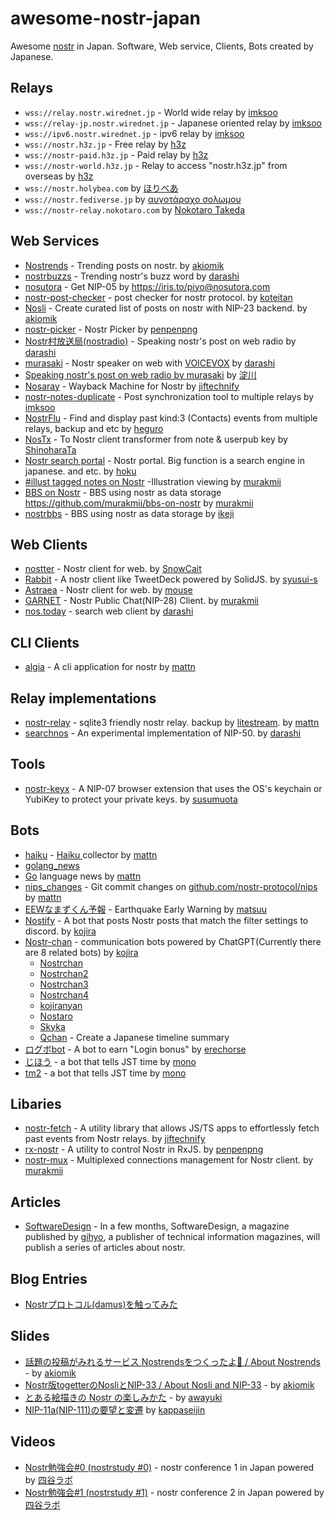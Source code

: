 # awesome-nostr-japan

Awesome [nostr](https://nostr.com/) in Japan. Software, Web service, Clients, Bots created by Japanese.

## Relays

* `wss://relay.nostr.wirednet.jp` - World wide relay by [imksoo](https://github.com/imksoo)
* `wss://relay-jp.nostr.wirednet.jp` - Japanese oriented relay by [imksoo](https://github.com/imksoo)
* `wss://ipv6.nostr.wirednet.jp` - ipv6 relay by [imksoo](https://github.com/imksoo)
* `wss://nostr.h3z.jp` - Free relay by [h3z](https://h3z.jp/)
* `wss://nostr-paid.h3z.jp` - Paid relay by [h3z](https://h3z.jp/)
* `wss://nostr-world.h3z.jp` - Relay to access "nostr.h3z.jp" from overseas by [h3z](https://h3z.jp/)
* `wss://nostr.holybea.com` by [ほりべあ](https://holybea.com)
* `wss://nostr.fediverse.jp` by [αυγοτάραχο σολωμου](https://nostx.shino3.net/npub1xmqfm9s0yxyadzjh0cp7gsf7fxy0xfgaq23cp9p7fnee6cehrlxq6c6tkw)
* `wss://nostr-relay.nokotaro.com` by [Nokotaro Takeda](https://nostx.shino3.net/npub12ftld459xqw7s7fqnxstzu7r74l5yagxztwcwmaqj4d24jgpj2csee3mx0)
 
## Web Services

* [Nostrends](https://nostrends.vercel.app) - Trending posts on nostr. by [akiomik](https://github.com/akiomik)
* [nostrbuzzs](https://nostrbuzzs.deno.dev) - Trending nostr's buzz word by [darashi](https://github.com/darashi)
* [nosutora](https://nosutora.com) - Get NIP-05 by https://iris.to/piyo@nosutora.com
* [nostr-post-checker](https://koteitan.github.io/nostr-post-checker/) - post checker for nostr protocol. by [koteitan](https://github.com/koteitan)
* [Nosli](https://nosli.vercel.app) - Create curated list of posts on nostr with NIP-23 backend. by [akiomik](https://github.com/akiomik)
* [nostr-picker](https://penpenpng.github.io/nostr-picker/) - Nostr Picker by [penpenpng](https://github.com/penpenpng)
* [Nostr村放送局(nostradio)](https://nostradio.deno.dev/) - Speaking nostr's post on web radio by [darashi](https://github.com/darashi)
* [murasaki](https://github.com/darashi/murasaki) - Nostr speaker on web with [VOICEVOX](https://voicevox.hiroshiba.jp/) by [darashi](https://github.com/darashi)
* [Speaking nostr's post on web radio by murasaki](http://ik1-219-79732.vs.sakura.ne.jp:5000/nostr_listen.html) by [淀川](https://nostx.shino3.net/npub15w7wp9wdp6p53vy5eysph5xryu82ltmc7am9zl6pqyexmt6ukllst6ddy2)
* [Nosaray](https://github.com/jiftechnify/nosaray) - Wayback Machine for Nostr by [jiftechnify](https://github.com/jiftechnify)
* [nostr-notes-duplicate](https://nostrlogs-relay-jp.nostr.wirednet.jp/nostr-notes-duplicate.html) - Post synchronization tool to multiple relays  by [imksoo](https://github.com/imksoo)
* [NostrFlu](https://heguro.github.io/nostr-following-list-util/) - Find and display past kind:3 (Contacts) events from multiple relays, backup and etc by [heguro](https://github.com/heguro)
* [NosTx](https://github.com/ShinoharaTa/Nostx) - To Nostr client transformer from note & userpub key by [ShinoharaTa](https://github.com/ShinoharaTa/Nostx)
* [Nostr search portal](https://nostr.hoku.in/) - Nostr portal. Big function is  a search engine in japanese. and etc. by [hoku](https://iris.to/hoku@nostr.hoku.in)
* [#illust tagged notes on Nostr](https://nostr-illust.vercel.app/) -Illustration viewing by [murakmii](https://github.com/murakmii)
* [BBS on Nostr](https://bbs-on-nostr.vercel.app/) - BBS using nostr as data storage https://github.com/murakmii/bbs-on-nostr by [murakmii](https://github.com/murakmii)
* [nostrbbs](https://test.ikeji.ma/nostrbbs) - BBS using nostr as data storage by [ikeji](https://github.com/ikeji)
 
## Web Clients

* [nostter](http://nostter.vercel.app) - Nostr client for web. by [SnowCait](https://github.com/SnowCait)
* [Rabbit](https://syusui-s.github.io/rabbit/) - A nostr client like TweetDeck powered by SolidJS. by [syusui-s](https://github.com/syusui-s)
* [Astraea](https://astraea.mousedev.page) - Nostr client for web. by [mouse](https://iris.to/mouse_484@mousedev.page)
* [GARNET](https://garnet.nostrian.net) - Nostr Public Chat(NIP-28) Client. by [murakmii](https://github.com/murakmii)
* [nos.today](https://nos.today/) - search web client by [darashi](https://github.com/darashi)
 
## CLI Clients

* [algia](https://github.com/mattn/algia) - A cli application for nostr by [mattn](https://github.com/mattn)
 
## Relay implementations

* [nostr-relay](https://github.com/mattn/nostr-relay) - sqlite3 friendly nostr relay. backup by [litestream](https://litestream.io/). by [mattn](https://github.com/mattn)
* [searchnos](https://github.com/darashi/searchnos) - An experimental implementation of NIP-50. by [darashi](https://github.com/darashi)
 
## Tools

* [nostr-keyx](https://github.com/susumuota/nostr-keyx) - A NIP-07 browser extension that uses the OS's keychain or YubiKey to protect your private keys.  by [susumuota](https://github.com/susumuota)
 
## Bots

* [haiku](https://iris.to/haiku) - [Haiku ](https://en.wikipedia.org/wiki/Haiku) collector by [mattn](https://github.com/mattn)
* [golang_news](https://iris.to/golang_news@mattn.github.io)
* [Go](https://go.dev) language news by [mattn](https://github.com/mattn)
* [nips_changes](https://iris.to/nips_changes@mattn.github.io) - Git commit changes on [github.com/nostr-protocol/nips](https://github.com/nostr-protocol/nips/) by [mattn](https://github.com/mattn)
* [EEWなまずくん予報](https://iris.to/namazu@matsuu.org) - Earthquake Early Warning by [matsuu](https://iris.to/matsuu@matsuu.org)
* [Nostify](https://github.com/kojira/nostify) - A bot that posts Nostr posts that match the filter settings to discord. by [kojira](https://github.com/kojira)
* [Nostr-chan](https://github.com/kojira/nostr-chan) - communication bots powered by ChatGPT(Currently there are 8 related bots) by [kojira](https://github.com/kojira)
    - [Nostrchan](https://nostx.shino3.net/npub1f2v6jwct47c2wx5849zzyv5hmpkzulmj3tj44s0r5h7ljxfyay3s5fp3te)
    -	[Nostrchan2](https://nostx.shino3.net/npub1ev3s5h5ngxscp8qd094wfd367xj38de4cjdc4gyj0r7ng99wmqeqj66k2s)
    - [Nostrchan3](https://nostx.shino3.net/npub1qpvchcscwvtxnn4aj4r0ya2lfujmvua76k7rn3mrcap47vjkp5nsu7rcm3)
    - [Nostrchan4](https://nostx.shino3.net/npub1ytrn8t6yeehhkgarfkd7hxdnpy665zfxkhd6gnjdm6wzmkjqjnlsgnz5r2)
    - [kojiranyan](https://nostx.shino3.net/npub1nnumvzrexs63usytjuwn6ntcy3gr4jqm3ek5tcqsuf2yqk2dkjrsrdxqrl)
    - [Nostaro](https://nostx.shino3.net/npub1nwzquyssngld942vwh58yfrwwmvk530um443w8w8y0h2cu3ju2dsl4hqsg)
    - [Skyka](https://nostx.shino3.net/npub1ae7eax3n5erecwys65kwjcp0lqlsxfj9789f842gwvuy79kq9dzqf7h6mm)
    - [Qchan](https://nostx.shino3.net/npub13exd4j32ldnktu7p34w4csw2nc2s9cypd6tw3h60cau7qvgrp49qpvqjhl) - Create a Japanese timeline summary
* [ログボbot](https://iris.to/cnpgirl@erechorse.github.io) - A bot to earn "Login bonus" by [erechorse](https://nostx.shino3.net/npub17syr9cntr5f03gnhz7mqdxtt4mmgh39khpky5dw2sflkl09l2y0qra94wl)
* [じほう](https://nostx.shino3.net/npub1slszekg4rjlknw3qy69z5s3h45hnnlrrrjt9tr3ffjsqtpj8wsfqfgh8l7) - a bot that tells JST time by [mono](https://nostx.shino3.net/npub1sjcvg64knxkrt6ev52rywzu9uzqakgy8ehhk8yezxmpewsthst6sw3jqcw)
* [tm2](https://nostx.shino3.net/npub16n4x0pvu38xw9ghjt3qlpm7grk5zn8cgdc6wlaravcvq0hxgaxpq7f06cx) - a bot that tells JST time by [mono](https://nostx.shino3.net/npub1sjcvg64knxkrt6ev52rywzu9uzqakgy8ehhk8yezxmpewsthst6sw3jqcw)
 
## Libaries

* [nostr-fetch](https://github.com/jiftechnify/nostr-fetch) - A utility library that allows JS/TS apps to effortlessly fetch past events from Nostr relays. by [jiftechnify](https://github.com/jiftechnify)
* [rx-nostr](https://github.com/penpenpng/rx-nostr) - A utility to control Nostr in RxJS. by [penpenpng](https://github.com/penpenpng)
* [nostr-mux](https://github.com/murakmii/nostr-mux) - Multiplexed connections management for Nostr client. by [murakmii](https://github.com/murakmii)
 
## Articles

* [SoftwareDesign](https://gihyo.jp/magazine/SD) - In a few months, SoftwareDesign, a magazine published by [gihyo](https://gihyho.jp), a publisher of technical information magazines, will publish a series of articles about nostr.
 
## Blog Entries

* [Nostrプロトコル(damus)を触ってみた](https://qiita.com/gpsnmeajp/items/77eee9535fb1a092e286)
 
## Slides

* [話題の投稿がみれるサービス Nostrendsをつくったよ🤙 / About Nostrends](https://speakerdeck.com/akiomik/about-nostrends) - by [akiomik](https://github.com/akiomik)
* [Nostr版togetterのNosliとNIP-33 / About Nosli and NIP-33](https://speakerdeck.com/akiomik/about-nosli-and-nip-33) - by [akiomik](https://github.com/akiomik)
* [とある絵描きの Nostr の楽しみかた](https://speakerdeck.com/awayukinet/toaruhui-miao-kino-nostr-nole-simikata) - by [awayuki](https://iris.to/awayuki)
* [NIP-11a(NIP-111)の要望と変遷](https://speakerdeck.com/kappaseijin/nostr-study-meeting-1-by-kappaseijin) by [kappaseijin](https://iris.to/kappa.seijin.jp)
 
## Videos

* [Nostr勉強会#0 (nostrstudy #0)](https://www.youtube.com/live/IbMhpGNhUuE?feature=share) - nostr conference 1 in Japan powered by [四谷ラボ](https://428lab.net/)
* [Nostr勉強会#1 (nostrstudy #1)](https://www.youtube.com/live/J6wgG4epGK0?feature=share) - nostr conference 2 in Japan powered by [四谷ラボ](https://428lab.net/)
 
